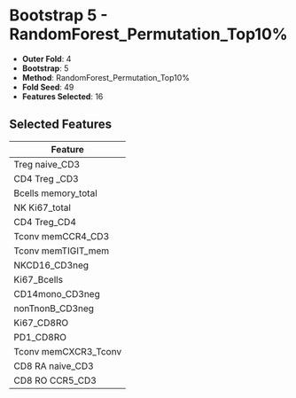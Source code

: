 # Bootstrap 5 - RandomForest_Permutation_Top10%

- **Outer Fold**: 4
- **Bootstrap**: 5
- **Method**: RandomForest_Permutation_Top10%
- **Fold Seed**: 49
- **Features Selected**: 16

## Selected Features

| Feature |
|---------|
| Treg naive_CD3 |
| CD4 Treg _CD3 |
| Bcells memory_total |
| NK Ki67_total |
| CD4 Treg_CD4 |
| Tconv memCCR4_CD3 |
| Tconv memTIGIT_mem |
| NKCD16_CD3neg |
| Ki67_Bcells |
| CD14mono_CD3neg |
| nonTnonB_CD3neg |
| Ki67_CD8RO |
| PD1_CD8RO |
| Tconv memCXCR3_Tconv |
| CD8 RA naive_CD3 |
| CD8 RO CCR5_CD3 |
